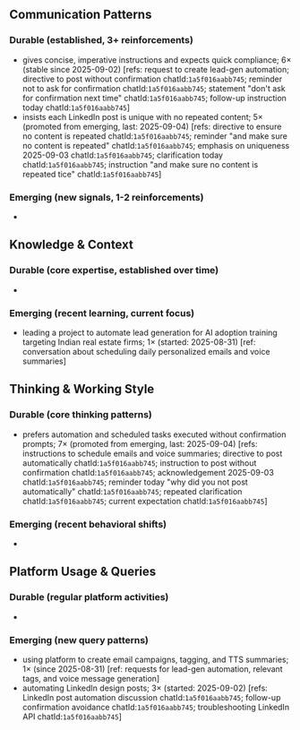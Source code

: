 ## Communication Patterns
### Durable (established, 3+ reinforcements)
- gives concise, imperative instructions and expects quick compliance; 6× (stable since 2025-09-02) [refs: request to create lead-gen automation; directive to post without confirmation chatId:`1a5f016aabb745`; reminder not to ask for confirmation chatId:`1a5f016aabb745`; statement "don't ask for confirmation next time" chatId:`1a5f016aabb745`; follow-up instruction today chatId:`1a5f016aabb745`]
- insists each LinkedIn post is unique with no repeated content; 5× (promoted from emerging, last: 2025-09-04) [refs: directive to ensure no content is repeated chatId:`1a5f016aabb745`; reminder "and make sure no content is repeated" chatId:`1a5f016aabb745`; emphasis on uniqueness 2025-09-03 chatId:`1a5f016aabb745`; clarification today chatId:`1a5f016aabb745`; instruction "and make sure no content is repeated tice" chatId:`1a5f016aabb745`]

### Emerging (new signals, 1-2 reinforcements)
- 

## Knowledge & Context
### Durable (core expertise, established over time)
-

### Emerging (recent learning, current focus)
- leading a project to automate lead generation for AI adoption training targeting Indian real estate firms; 1× (started: 2025-08-31) [ref: conversation about scheduling daily personalized emails and voice summaries]

## Thinking & Working Style
### Durable (core thinking patterns)
- prefers automation and scheduled tasks executed without confirmation prompts; 7× (promoted from emerging, last: 2025-09-04) [refs: instructions to schedule emails and voice summaries; directive to post automatically chatId:`1a5f016aabb745`; instruction to post without confirmation chatId:`1a5f016aabb745`; acknowledgement 2025-09-03 chatId:`1a5f016aabb745`; reminder today "why did you not post automatically" chatId:`1a5f016aabb745`; repeated clarification chatId:`1a5f016aabb745`; current expectation chatId:`1a5f016aabb745`]

### Emerging (recent behavioral shifts)
-

## Platform Usage & Queries
### Durable (regular platform activities)
-

### Emerging (new query patterns)
- using platform to create email campaigns, tagging, and TTS summaries; 1× (since 2025-08-31) [ref: requests for lead-gen automation, relevant tags, and voice message generation]
- automating LinkedIn design posts; 3× (started: 2025-09-02) [refs: LinkedIn post automation discussion chatId:`1a5f016aabb745`; follow-up confirmation avoidance chatId:`1a5f016aabb745`; troubleshooting LinkedIn API chatId:`1a5f016aabb745`]